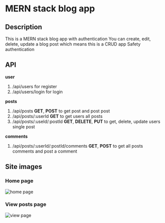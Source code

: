 # MERN stack blog app

## Description

This is a MERN stack blog app with authentication
You can create, edit, delete, update a blog post which means this is a CRUD app
Safety authentication

## API

**user**

1. /api/users for register
2. /api/users/login for login

**posts**

1. /api/posts **GET**, **POST** to get post and post post
2. /api/posts/:userId **GET** to get users all posts
3. /api/posts/:useId/:postId **GET**, **DELETE**, **PUT** to get, delete, update users single post

**comments**

1. /api/posts/:userId/:postId/comments **GET**, **POST** to get all posts comments and post a comment

## Site images

### Home page

![home page](https://user-images.githubusercontent.com/82295664/155458656-d354ff6d-a1f8-4793-9bb4-37ee84b382b2.png)

### View posts page

![view page](https://user-images.githubusercontent.com/82295664/155458865-2a14b290-ea0c-4e3c-ae21-2c447c2d0e80.png)
